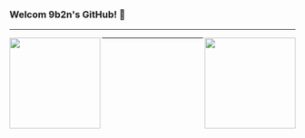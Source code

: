 ### Welcom 9b2n's GitHub! 👋
---

<a href="https://github.com/9b2n/github-readme-stats">
  <img align="left" height=160 src="https://github-readme-stats.vercel.app/api?username=9b2n&count_private=true&show_icon=true&theme=default"/>
</a>
<a href="https://github.com/9b2n/github-readme-stats">
  <img align="right" height=160 src="https://github-readme-stats.vercel.app/api/top-langs/?username=9b2n&layout=compact"/>
</a>

---

<!--
**9b2n/9b2n** is a ✨ _special_ ✨ repository because its `README.md` (this file) appears on your GitHub profile.

Here are some ideas to get you started:

- 🔭 I’m currently working on ...
- 🌱 I’m currently learning ...
- 👯 I’m looking to collaborate on ...
- 🤔 I’m looking for help with ...
- 💬 Ask me about ...
- 📫 How to reach me: ...
- 😄 Pronouns: ...
- ⚡ Fun fact: ...
-->
